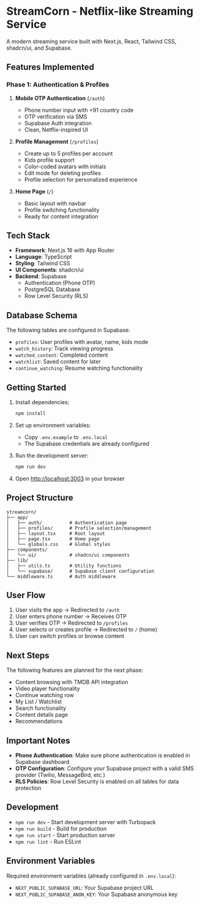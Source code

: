 # StreamCorn - Netflix-like Streaming Service

A modern streaming service built with Next.js, React, Tailwind CSS, shadcn/ui, and Supabase.

## Features Implemented

### Phase 1: Authentication & Profiles

1. **Mobile OTP Authentication** (`/auth`)
   - Phone number input with +91 country code
   - OTP verification via SMS
   - Supabase Auth integration
   - Clean, Netflix-inspired UI

2. **Profile Management** (`/profiles`)
   - Create up to 5 profiles per account
   - Kids profile support
   - Color-coded avatars with initials
   - Edit mode for deleting profiles
   - Profile selection for personalized experience

3. **Home Page** (`/`)
   - Basic layout with navbar
   - Profile switching functionality
   - Ready for content integration

## Tech Stack

- **Framework**: Next.js 16 with App Router
- **Language**: TypeScript
- **Styling**: Tailwind CSS
- **UI Components**: shadcn/ui
- **Backend**: Supabase
  - Authentication (Phone OTP)
  - PostgreSQL Database
  - Row Level Security (RLS)

## Database Schema

The following tables are configured in Supabase:

- `profiles`: User profiles with avatar, name, kids mode
- `watch_history`: Track viewing progress
- `watched_content`: Completed content
- `watchlist`: Saved content for later
- `continue_watching`: Resume watching functionality

## Getting Started

1. Install dependencies:
   ```bash
   npm install
   ```

2. Set up environment variables:
   - Copy `.env.example` to `.env.local`
   - The Supabase credentials are already configured

3. Run the development server:
   ```bash
   npm run dev
   ```

4. Open [http://localhost:3003](http://localhost:3003) in your browser

## Project Structure

```
streamcorn/
├── app/
│   ├── auth/          # Authentication page
│   ├── profiles/      # Profile selection/management
│   ├── layout.tsx     # Root layout
│   ├── page.tsx       # Home page
│   └── globals.css    # Global styles
├── components/
│   └── ui/            # shadcn/ui components
├── lib/
│   ├── utils.ts       # Utility functions
│   └── supabase/      # Supabase client configuration
└── middleware.ts      # Auth middleware

```

## User Flow

1. User visits the app → Redirected to `/auth`
2. User enters phone number → Receives OTP
3. User verifies OTP → Redirected to `/profiles`
4. User selects or creates profile → Redirected to `/` (home)
5. User can switch profiles or browse content

## Next Steps

The following features are planned for the next phase:

- Content browsing with TMDB API integration
- Video player functionality
- Continue watching row
- My List / Watchlist
- Search functionality
- Content details page
- Recommendations

## Important Notes

- **Phone Authentication**: Make sure phone authentication is enabled in Supabase dashboard
- **OTP Configuration**: Configure your Supabase project with a valid SMS provider (Twilio, MessageBird, etc.)
- **RLS Policies**: Row Level Security is enabled on all tables for data protection

## Development

- `npm run dev` - Start development server with Turbopack
- `npm run build` - Build for production
- `npm run start` - Start production server
- `npm run lint` - Run ESLint

## Environment Variables

Required environment variables (already configured in `.env.local`):

- `NEXT_PUBLIC_SUPABASE_URL`: Your Supabase project URL
- `NEXT_PUBLIC_SUPABASE_ANON_KEY`: Your Supabase anonymous key
